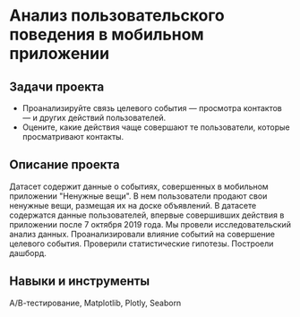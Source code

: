 # Анализ пользовательского поведения в мобильном приложении

## Задачи проекта
- Проанализируйте связь целевого события — просмотра контактов — и других действий пользователей.
- Оцените, какие действия чаще совершают те пользователи, которые просматривают контакты.

## Описание проекта

Датасет содержит данные о событиях, совершенных в мобильном приложении "Ненужные вещи". 
В нем пользователи продают свои ненужные вещи, размещая их на доске объявлений.
В датасете содержатся данные пользователей, впервые совершивших действия в приложении после 7 октября 2019 года.
Мы провели исследовательский анализ данных. Проанализировали влияние событий на совершение целевого события.
Проверили статистические гипотезы. Построели дашборд.

## Навыки и инструменты 
А/В-тестирование, Matplotlib, Plotly, Seaborn
